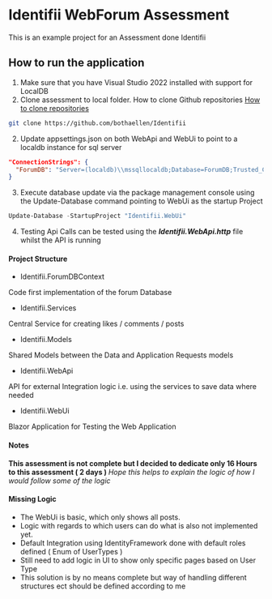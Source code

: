 # Identifii WebForum Assessment

This is an example project for an Assessment done Identifii

## How to run the application 

1. Make sure that you have Visual Studio 2022 installed with support for LocalDB 
1. Clone assessment to local folder. How to clone Github repositories [How to clone repositories](https://docs.github.com/en/repositories/creating-and-managing-repositories/cloning-a-repository?tool=webui)
```bash
git clone https://github.com/bothaellen/Identifii
```

2. Update appsettings.json on both WebApi and WebUi to point to a localdb instance for sql server
```json
"ConnectionStrings": {
  "ForumDB": "Server=(localdb)\\mssqllocaldb;Database=ForumDB;Trusted_Connection=True;MultipleActiveResultSets=true"
}
```
3. Execute database update via the package management console using the Update-Database command pointing to WebUi as the startup Project 
```powershell
Update-Database -StartupProject "Identifii.WebUi"
```
4. Testing Api Calls can be tested using the <strong><em>Identifii.WebApi.http</em></strong> file whilst the API is running 


#### Project Structure
- Identifii.ForumDBContext

Code first implementation of the forum Database 

- Identifii.Services 

Central Service for creating likes / comments / posts 

- Identifii.Models 

Shared Models between the Data and Application Requests models 

- Identifii.WebApi

API for external Integration logic i.e. using the services to save data where needed 

- Identifii.WebUi

Blazor Application for Testing the Web Application 


#### Notes
<strong>This assessment is not complete but I decided to dedicate only 16 Hours to this assessment ( 2 days ) </strong>
<em>Hope this helps to explain the logic of how I would follow some of the logic</em>

#### Missing Logic 
- The WebUi is basic, which only shows all posts. 
- Logic with regards to which users can do what is also not implemented yet. 
- Default Integration using IdentityFramework done with default roles defined ( Enum of UserTypes )
- Still need to add logic in UI to show only specific pages based on User Type
- This solution is by no means complete but way of handling different structures ect should be defined according to me 
